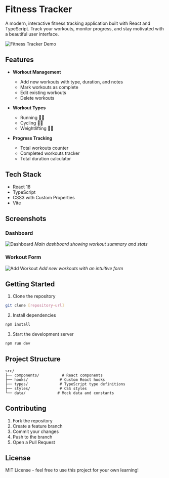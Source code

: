 # Fitness Tracker

A modern, interactive fitness tracking application built with React and TypeScript. Track your workouts, monitor progress, and stay motivated with a beautiful user interface.

![Fitness Tracker Demo](https://images.unsplash.com/photo-1526506118085-60ce8714f8c5?auto=format&fit=crop&q=80&w=2874)

## Features

- **Workout Management**
  - Add new workouts with type, duration, and notes
  - Mark workouts as complete
  - Edit existing workouts
  - Delete workouts

- **Workout Types**
  - Running 🏃‍♂️
  - Cycling 🚴‍♂️
  - Weightlifting 🏋️‍♂️

- **Progress Tracking**
  - Total workouts counter
  - Completed workouts tracker
  - Total duration calculator

## Tech Stack

- React 18
- TypeScript
- CSS3 with Custom Properties
- Vite

## Screenshots

### Dashboard
![Dashboard](https://images.unsplash.com/photo-1517836357463-d25dfeac3438?auto=format&fit=crop&q=80&w=2940)
*Main dashboard showing workout summary and stats*

### Workout Form
![Add Workout](https://images.unsplash.com/photo-1574680096145-d05b474e2155?auto=format&fit=crop&q=80&w=2940)
*Add new workouts with an intuitive form*

## Getting Started

1. Clone the repository
```bash
git clone [repository-url]
```

2. Install dependencies
```bash
npm install
```

3. Start the development server
```bash
npm run dev
```

## Project Structure

```
src/
├── components/          # React components
├── hooks/              # Custom React hooks
├── types/              # TypeScript type definitions
├── styles/             # CSS styles
└── data/              # Mock data and constants
```

## Contributing

1. Fork the repository
2. Create a feature branch
3. Commit your changes
4. Push to the branch
5. Open a Pull Request

## License

MIT License - feel free to use this project for your own learning!
